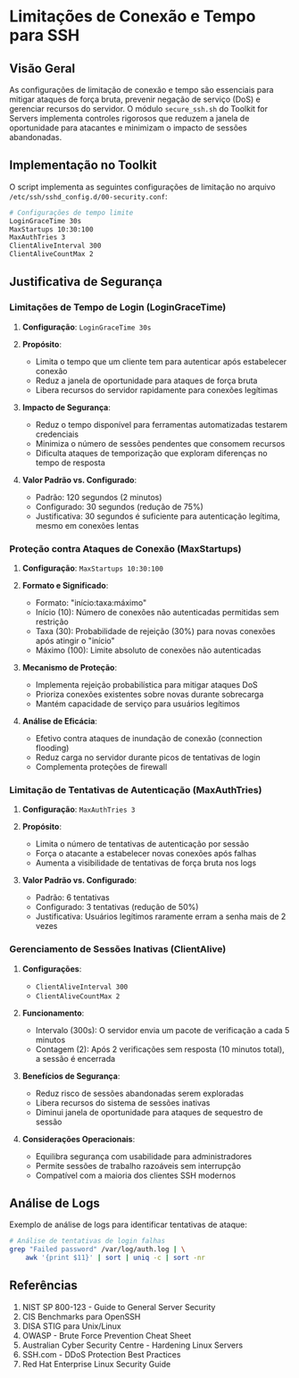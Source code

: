 # Limitações de Conexão e Tempo para SSH

## Visão Geral

As configurações de limitação de conexão e tempo são essenciais para mitigar ataques de força bruta, prevenir negação de serviço (DoS) e gerenciar recursos do servidor. O módulo `secure_ssh.sh` do Toolkit for Servers implementa controles rigorosos que reduzem a janela de oportunidade para atacantes e minimizam o impacto de sessões abandonadas.

## Implementação no Toolkit

O script implementa as seguintes configurações de limitação no arquivo `/etc/ssh/sshd_config.d/00-security.conf`:

```bash
# Configurações de tempo limite
LoginGraceTime 30s
MaxStartups 10:30:100
MaxAuthTries 3
ClientAliveInterval 300
ClientAliveCountMax 2
```

## Justificativa de Segurança

### Limitações de Tempo de Login (LoginGraceTime)

1. **Configuração**: `LoginGraceTime 30s`

2. **Propósito**:
   - Limita o tempo que um cliente tem para autenticar após estabelecer conexão
   - Reduz a janela de oportunidade para ataques de força bruta
   - Libera recursos do servidor rapidamente para conexões legítimas

3. **Impacto de Segurança**:
   - Reduz o tempo disponível para ferramentas automatizadas testarem credenciais
   - Minimiza o número de sessões pendentes que consomem recursos
   - Dificulta ataques de temporização que exploram diferenças no tempo de resposta

4. **Valor Padrão vs. Configurado**:
   - Padrão: 120 segundos (2 minutos)
   - Configurado: 30 segundos (redução de 75%)
   - Justificativa: 30 segundos é suficiente para autenticação legítima, mesmo em conexões lentas

### Proteção contra Ataques de Conexão (MaxStartups)

1. **Configuração**: `MaxStartups 10:30:100`

2. **Formato e Significado**:
   - Formato: "início:taxa:máximo"
   - Início (10): Número de conexões não autenticadas permitidas sem restrição
   - Taxa (30): Probabilidade de rejeição (30%) para novas conexões após atingir o "início"
   - Máximo (100): Limite absoluto de conexões não autenticadas

3. **Mecanismo de Proteção**:
   - Implementa rejeição probabilística para mitigar ataques DoS
   - Prioriza conexões existentes sobre novas durante sobrecarga
   - Mantém capacidade de serviço para usuários legítimos

4. **Análise de Eficácia**:
   - Efetivo contra ataques de inundação de conexão (connection flooding)
   - Reduz carga no servidor durante picos de tentativas de login
   - Complementa proteções de firewall

### Limitação de Tentativas de Autenticação (MaxAuthTries)

1. **Configuração**: `MaxAuthTries 3`

2. **Propósito**:
   - Limita o número de tentativas de autenticação por sessão
   - Força o atacante a estabelecer novas conexões após falhas
   - Aumenta a visibilidade de tentativas de força bruta nos logs

3. **Valor Padrão vs. Configurado**:
   - Padrão: 6 tentativas
   - Configurado: 3 tentativas (redução de 50%)
   - Justificativa: Usuários legítimos raramente erram a senha mais de 2 vezes

### Gerenciamento de Sessões Inativas (ClientAlive)

1. **Configurações**:
   - `ClientAliveInterval 300`
   - `ClientAliveCountMax 2`

2. **Funcionamento**:
   - Intervalo (300s): O servidor envia um pacote de verificação a cada 5 minutos
   - Contagem (2): Após 2 verificações sem resposta (10 minutos total), a sessão é encerrada

3. **Benefícios de Segurança**:
   - Reduz risco de sessões abandonadas serem exploradas
   - Libera recursos do sistema de sessões inativas
   - Diminui janela de oportunidade para ataques de sequestro de sessão

4. **Considerações Operacionais**:
   - Equilibra segurança com usabilidade para administradores
   - Permite sessões de trabalho razoáveis sem interrupção
   - Compatível com a maioria dos clientes SSH modernos

## Análise de Logs

Exemplo de análise de logs para identificar tentativas de ataque:

```bash
# Análise de tentativas de login falhas
grep "Failed password" /var/log/auth.log | \
    awk '{print $11}' | sort | uniq -c | sort -nr
```

## Referências

1. NIST SP 800-123 - Guide to General Server Security
2. CIS Benchmarks para OpenSSH
3. DISA STIG para Unix/Linux
4. OWASP - Brute Force Prevention Cheat Sheet
5. Australian Cyber Security Centre - Hardening Linux Servers
6. SSH.com - DDoS Protection Best Practices
7. Red Hat Enterprise Linux Security Guide
